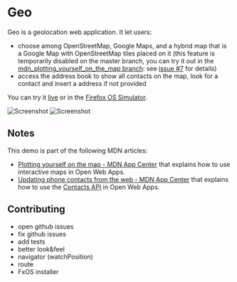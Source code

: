 # Geo

Geo is a geolocation web application. It let users:
- choose among OpenStreetMap, Google Maps, and a hybrid map that is a Google Map with OpenStreetMap tiles placed on it (this feature is temporarily disabled on the master branch, you can try it out in the [mdn_plotting_yourself_on_the_map branch](https://github.com/franciov/geo/tree/mdn_plotting_yourself_on_the_map): see [issue #7](https://github.com/franciov/geo/issues/7) for details)
- access the address book to show all contacts on the map, look for a contact and insert a address if not provided

You can try it [live](http://goo.gl/FVhr5L) or in the [Firefox OS Simulator](https://developer.mozilla.org/en/docs/Tools/Firefox_OS_Simulator).

![Screenshot](https://raw.githubusercontent.com/franciov/geo/master/img/screenshots/osm-search-rome.png)
![Screenshot](https://raw.githubusercontent.com/franciov/geo/mdn_updating_phone_contacts_from_the_web/img/screenshots/contacts-all.png)

## Notes

This demo is part of the following MDN articles:
- [Plotting yourself on the map - MDN App Center](https://developer.mozilla.org/en-US/Apps/Developing/gather_and_modify_data/Plotting_yourself_on_the_map) that explains how to use interactive maps in Open Web Apps.
- [Updating phone contacts from the web - MDN App Center](https://developer.mozilla.org/en-US/Apps/Developing/gather_and_modify_data/Updating_phone_contacts_from_the_web) that explains how to use the [Contacts API](https://developer.mozilla.org/en-US/docs/WebAPI/Contacts) in Open Web Apps.

## Contributing

- open github issues
- fix github issues
- add tests
- better look&feel
- navigator (watchPosition)
- route
- FxOS installer
